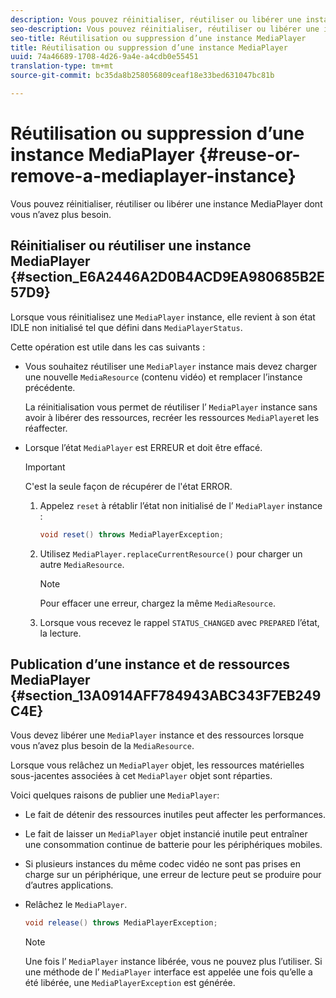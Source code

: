 ```yaml
---
description: Vous pouvez réinitialiser, réutiliser ou libérer une instance MediaPlayer dont vous n’avez plus besoin.
seo-description: Vous pouvez réinitialiser, réutiliser ou libérer une instance MediaPlayer dont vous n’avez plus besoin.
seo-title: Réutilisation ou suppression d’une instance MediaPlayer
title: Réutilisation ou suppression d’une instance MediaPlayer
uuid: 74a46689-1708-4d26-9a4e-a4cdb0e55451
translation-type: tm+mt
source-git-commit: bc35da8b258056809ceaf18e33bed631047bc81b

---
```



# Réutilisation ou suppression d’une instance MediaPlayer {#reuse-or-remove-a-mediaplayer-instance}

Vous pouvez réinitialiser, réutiliser ou libérer une instance MediaPlayer dont vous n’avez plus besoin.

## Réinitialiser ou réutiliser une instance MediaPlayer {#section_E6A2446A2D0B4ACD9EA980685B2E57D9}

Lorsque vous réinitialisez une `MediaPlayer` instance, elle revient à son état IDLE non initialisé tel que défini dans `MediaPlayerStatus`.

Cette opération est utile dans les cas suivants :

* Vous souhaitez réutiliser une `MediaPlayer` instance mais devez charger une nouvelle `MediaResource` (contenu vidéo) et remplacer l’instance précédente.

   La réinitialisation vous permet de réutiliser l’ `MediaPlayer` instance sans avoir à libérer des ressources, recréer les ressources `MediaPlayer`et les réaffecter.

* Lorsque l’état `MediaPlayer` est ERREUR et doit être effacé.

   >[!IMPORTANT]
   >
   >C&#39;est la seule façon de récupérer de l&#39;état ERROR.

   1. Appelez `reset` à rétablir l’état non initialisé de l’ `MediaPlayer` instance :

      ```java
      void reset() throws MediaPlayerException; 
      ```

   1. Utilisez `MediaPlayer.replaceCurrentResource()` pour charger un autre `MediaResource`.

      >[!NOTE]
      >
      >Pour effacer une erreur, chargez la même `MediaResource`.

   1. Lorsque vous recevez le rappel `STATUS_CHANGED` avec `PREPARED` l’état,  la lecture.

## Publication d’une instance et de ressources MediaPlayer {#section_13A0914AFF784943ABC343F7EB249C4E}

Vous devez libérer une `MediaPlayer` instance et des ressources lorsque vous n’avez plus besoin de la `MediaResource`.

Lorsque vous relâchez un `MediaPlayer` objet, les ressources matérielles sous-jacentes associées à cet `MediaPlayer` objet sont réparties.

Voici quelques raisons de publier une `MediaPlayer`:

* Le fait de détenir des ressources inutiles peut affecter les performances.
* Le fait de laisser un `MediaPlayer` objet instancié inutile peut entraîner une consommation continue de batterie pour les périphériques mobiles.
* Si plusieurs instances du même codec vidéo ne sont pas prises en charge sur un périphérique, une erreur de lecture peut se produire pour d’autres applications.

* Relâchez le `MediaPlayer`.

   ```java
   void release() throws MediaPlayerException;
   ```

   >[!NOTE]
   >
   >Une fois l’ `MediaPlayer` instance libérée, vous ne pouvez plus l’utiliser. Si une méthode de l’ `MediaPlayer` interface est appelée une fois qu’elle a été libérée, une `MediaPlayerException` est générée.